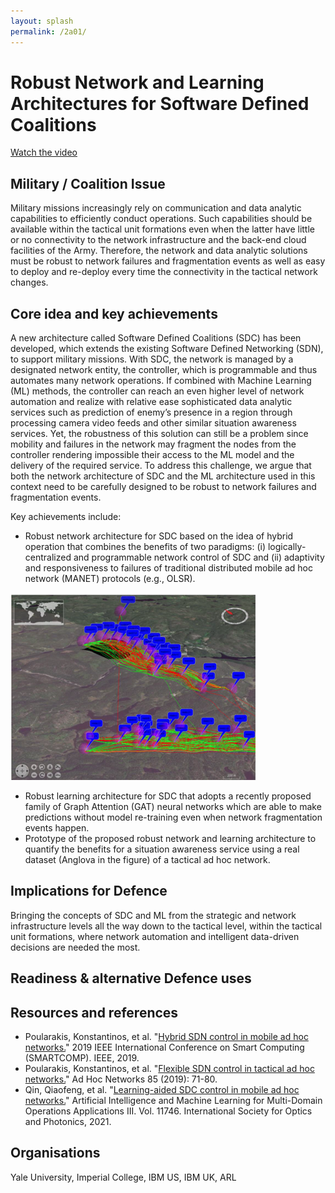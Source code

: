 ```yaml
---
layout: splash
permalink: /2a01/
---
```


# Robust Network and Learning Architectures for Software Defined Coalitions
[Watch the video](https://ibm.box.com/v/Showcase-2a01-video)

## Military / Coalition Issue
Military missions increasingly rely on communication and data analytic capabilities to efficiently conduct operations.
Such capabilities should be available within the tactical unit formations even when the latter have little or no
connectivity to the network infrastructure and the back-end cloud facilities of the Army. Therefore, the network and
data analytic solutions must be robust to network failures and fragmentation events as well as easy to deploy and
re-deploy every time the connectivity in the tactical network changes.

## Core idea and key achievements
A new architecture called Software Defined Coalitions (SDC) has been developed, which extends the existing Software
Defined Networking (SDN), to support military missions. With SDC, the network is managed by a designated network
entity, the controller, which is programmable and thus automates many network operations. If combined with Machine
Learning (ML) methods, the controller can reach an even higher level of network automation and realize with relative
ease sophisticated data analytic services such as prediction of enemy’s presence in a region through processing camera
video feeds and other similar situation awareness services. Yet, the robustness of this solution can still be a
problem since mobility and failures in the network may fragment the nodes from the controller rendering impossible
their access to the ML model and the delivery of the required service. To address this challenge, we argue that both
the network architecture of SDC and the ML architecture used in this context need to be carefully designed to be
robust to network failures and fragmentation events. 

Key achievements include: 
* Robust network architecture for SDC based on the idea of hybrid operation that combines the benefits of two
  paradigms: (i) logically-centralized and programmable network control of SDC and (ii) adaptivity and responsiveness
  to failures of traditional distributed mobile ad hoc network (MANET) protocols (e.g., OLSR). 

![image info](/dais/achievements/images/2a01-figure1.png)

* Robust learning architecture for SDC that adopts a recently proposed family of Graph Attention (GAT) neural networks
  which are able to make predictions without model re-training even when network fragmentation events happen. 
* Prototype of the proposed robust network and learning architecture to quantify the benefits for a situation
  awareness service using a real dataset (Anglova in the figure) of a tactical ad hoc network. 

## Implications for Defence
Bringing the concepts of SDC and ML from the strategic and network infrastructure levels all the way down to the
tactical level, within the tactical unit formations, where network automation and intelligent data-driven decisions
are needed the most. 

## Readiness & alternative Defence uses

## Resources and references
* Poularakis, Konstantinos, et al.
 "[Hybrid SDN control in mobile ad hoc networks.](/doc-4101/)"
  2019 IEEE International Conference on Smart Computing (SMARTCOMP). IEEE, 2019.
* Poularakis, Konstantinos, et al.
  "[Flexible SDN control in tactical ad hoc networks.](/doc-3055/)"
  Ad Hoc Networks 85 (2019): 71-80.
* Qin, Qiaofeng, et al.
  "[Learning-aided SDC control in mobile ad hoc networks.](/doc-7000/)"
  Artificial Intelligence and Machine Learning for Multi-Domain Operations Applications III. Vol. 11746. International Society for Optics and Photonics, 2021.

## Organisations
Yale University, Imperial College, IBM US, IBM UK, ARL
